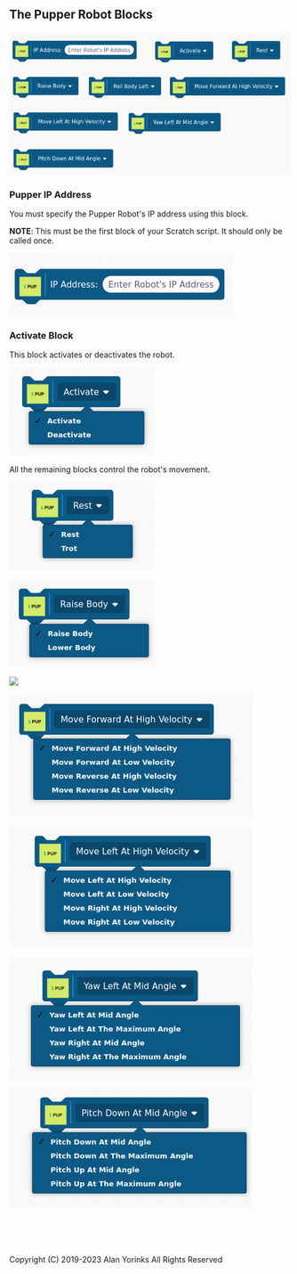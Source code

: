 ## The Pupper Robot Blocks

![](./images/pupper_blocks.png)


### Pupper IP Address
You must specify the Pupper Robot's IP address using this block.


**NOTE**: This must be the first block of your Scratch script. It should only be called
once.

![](./images/pup_ip.png)


### Activate Block

This block activates or deactivates the robot.

![](./images/pup_act.png)

All the remaining blocks control the robot's movement.

![](./images/pup_rest.png)

![](./images/pup_raise.png)

![](./images/pup_roll.png)

![](./images/pup_forward.png)

![](./images/pupturn.png)

![](./images/pup_yaw.png)

![](./images/pup_pitch.png)

<br> <br> <br>


Copyright (C) 2019-2023 Alan Yorinks All Rights Reserved
